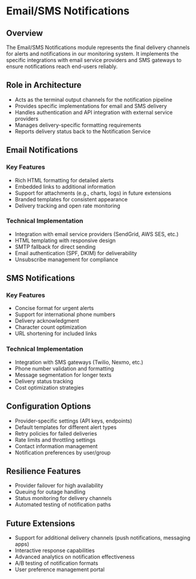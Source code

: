 # Email/SMS Notifications

## Overview
The Email/SMS Notifications module represents the final delivery channels for alerts and notifications in our monitoring system. It implements the specific integrations with email service providers and SMS gateways to ensure notifications reach end-users reliably.

## Role in Architecture
- Acts as the terminal output channels for the notification pipeline
- Provides specific implementations for email and SMS delivery
- Handles authentication and API integration with external service providers
- Manages delivery-specific formatting requirements
- Reports delivery status back to the Notification Service

## Email Notifications

### Key Features
- Rich HTML formatting for detailed alerts
- Embedded links to additional information
- Support for attachments (e.g., charts, logs) in future extensions
- Branded templates for consistent appearance
- Delivery tracking and open rate monitoring

### Technical Implementation
- Integration with email service providers (SendGrid, AWS SES, etc.)
- HTML templating with responsive design
- SMTP fallback for direct sending
- Email authentication (SPF, DKIM) for deliverability
- Unsubscribe management for compliance

## SMS Notifications

### Key Features
- Concise format for urgent alerts
- Support for international phone numbers
- Delivery acknowledgment
- Character count optimization
- URL shortening for included links

### Technical Implementation
- Integration with SMS gateways (Twilio, Nexmo, etc.)
- Phone number validation and formatting
- Message segmentation for longer texts
- Delivery status tracking
- Cost optimization strategies

## Configuration Options
- Provider-specific settings (API keys, endpoints)
- Default templates for different alert types
- Retry policies for failed deliveries
- Rate limits and throttling settings
- Contact information management
- Notification preferences by user/group

## Resilience Features
- Provider failover for high availability
- Queuing for outage handling
- Status monitoring for delivery channels
- Automated testing of notification paths

## Future Extensions
- Support for additional delivery channels (push notifications, messaging apps)
- Interactive response capabilities
- Advanced analytics on notification effectiveness
- A/B testing of notification formats
- User preference management portal 